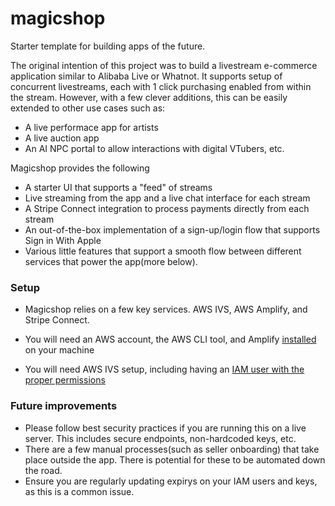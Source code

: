 # magicshop
Starter template for building apps of the future.

The original intention of this project was to build a livestream e-commerce application similar to Alibaba Live or Whatnot. It supports setup of concurrent livestreams, each with 1 click purchasing enabled from within the stream. However, with a few clever additions, this can be easily extended to other use cases such as: 

- A live performace app for artists
- A live auction app
- An AI NPC portal to allow interactions with digital VTubers, etc.

Magicshop provides the following 

- A starter UI that supports a "feed" of streams 
- Live streaming from the app and a live chat interface for each stream 
- A Stripe Connect integration to process payments directly from each stream
- An out-of-the-box implementation of a sign-up/login flow that supports Sign in With Apple
- Various little features that support a smooth flow between different services that power the app(more below).  

### Setup

- Magicshop relies on a few key services. AWS IVS, AWS Amplify, and Stripe Connect. 

- You will need an AWS account, the AWS CLI tool, and Amplify [installed](https://aws.amazon.com/getting-started/hands-on/build-ios-app-amplify/module-two/) on your machine
- You will need AWS IVS setup, including having an [IAM user with the proper permissions](https://docs.aws.amazon.com/ivs/latest/LowLatencyUserGuide/getting-started.html)


### Future improvements 

- Please follow best security practices if you are running this on a live server. This includes secure endpoints, non-hardcoded keys, etc.
- There are a few manual processes(such as seller onboarding) that take place outside the app. There is potential for these to be automated down the road.
- Ensure you are regularly updating expirys on your IAM users and keys, as this is a common issue.

